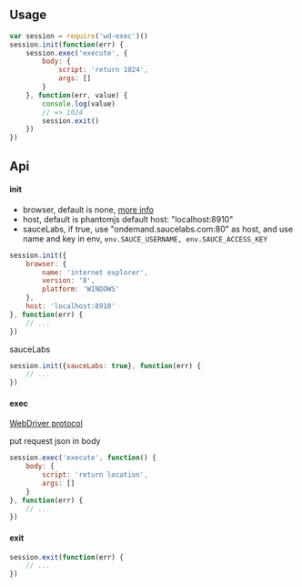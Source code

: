 Usage
---

```js
var session = require('wd-exec')()
session.init(function(err) {
	session.exec('execute', {
		body: {
			script: 'return 1024',
			args: []
		}
	}, function(err, value) {
		console.log(value)
		// => 1024
		session.exit()
	})
})
```

Api
---

#### init

- browser, default is none, [more info](https://code.google.com/p/selenium/wiki/DesiredCapabilities)
- host, default is phantomjs default host: "localhost:8910"
- sauceLabs, if true, use "ondemand.saucelabs.com:80" as host, and use name and key in env, `env.SAUCE_USERNAME, env.SAUCE_ACCESS_KEY`

```js
session.init({
	browser: {
		name: 'internet explorer',
		version: '8',
		platform: 'WINDOWS'
	},
	host: 'localhost:8910'
}, function(err) {
	// ...
})
```

sauceLabs

```js
session.init({sauceLabs: true}, function(err) {
	// ...
})
```

#### exec

[WebDriver protocol](https://code.google.com/p/selenium/wiki/JsonWireProtocol)

put request json in body

```js
session.exec('execute', function() {
	body: {
		script: 'return location',
		args: []
	}
}, function(err) {
	// ...
})
```

#### exit

```js
session.exit(function(err) {
	// ...
})
```
